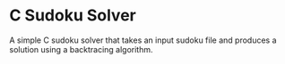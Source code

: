 # C Sudoku Solver
A simple C sudoku solver that takes an input sudoku file and produces a solution using a backtracing algorithm.